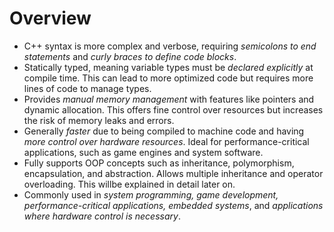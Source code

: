 # Overview

- C++ syntax is more complex and verbose, requiring *semicolons to end statements* and *curly braces to define code blocks*.
- Statically typed, meaning variable types must be *declared explicitly* at compile time. This can lead to more optimized code but requires more lines of code to manage types.
- Provides *manual memory management* with features like pointers and dynamic allocation. This offers fine control over resources but increases the risk of memory leaks and errors.
- Generally *faster* due to being compiled to machine code and having *more control over hardware resources*. Ideal for performance-critical applications, such as game engines and system software.
- Fully supports OOP concepts such as inheritance, polymorphism, encapsulation, and abstraction. Allows multiple inheritance and operator overloading. This willbe explained in detail later on.
- Commonly used in *system programming, game development, performance-critical applications, embedded systems*, and *applications where hardware control is necessary*.
